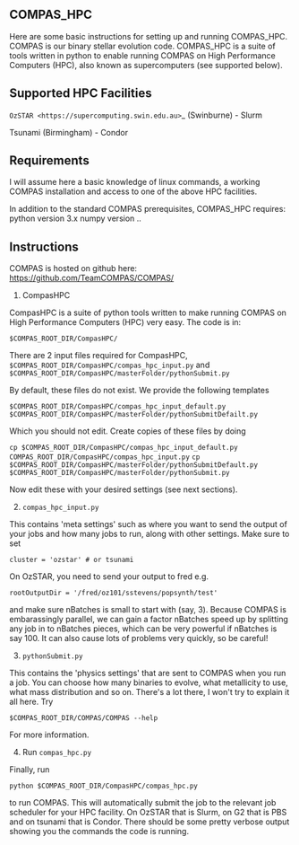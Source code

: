 COMPAS_HPC
------------
Here are some basic instructions for setting up and running COMPAS_HPC. COMPAS is our binary stellar evolution code. COMPAS_HPC is a suite of tools written in python to enable running COMPAS on High Performance Computers (HPC), also known as supercomputers (see supported below). 

Supported HPC Facilities
-------------------------
`OzSTAR <https://supercomputing.swin.edu.au>`_ (Swinburne) - Slurm

Tsunami (Birmingham) - Condor

Requirements
--------------
I will assume here a basic knowledge of linux commands, a working COMPAS installation and access to one of the above HPC facilities.

In addition to the standard COMPAS prerequisites, COMPAS_HPC requires:
python version 3.x
numpy version ..


Instructions
---------------
COMPAS is hosted on github here:
https://github.com/TeamCOMPAS/COMPAS/
 
1) CompasHPC
 
CompasHPC is a suite of python tools written to make running COMPAS on High Performance Computers (HPC) very easy. The code is in:
 
`$COMPAS_ROOT_DIR/CompasHPC/`

There are 2 input files required for CompasHPC, `$COMPAS_ROOT_DIR/CompasHPC/compas_hpc_input.py` and `$COMPAS_ROOT_DIR/CompasHPC/masterFolder/pythonSubmit.py`

By default, these files do not exist. We provide the following templates

`$COMPAS_ROOT_DIR/CompasHPC/compas_hpc_input_default.py` 
`$COMPAS_ROOT_DIR/CompasHPC/masterFolder/pythonSubmitDefailt.py`

Which you should not edit. Create copies of these files by doing

`cp $COMPAS_ROOT_DIR/CompasHPC/compas_hpc_input_default.py COMPAS_ROOT_DIR/CompasHPC/compas_hpc_input.py`
`cp $COMPAS_ROOT_DIR/CompasHPC/masterFolder/pythonSubmitDefault.py $COMPAS_ROOT_DIR/CompasHPC/masterFolder/pythonSubmit.py`
 
Now edit these with your desired settings (see next sections).

2) `compas_hpc_input.py`

This contains 'meta settings' such as where you want to send the output of your jobs and how many jobs to run, along with other settings. Make sure to set
 
`cluster = 'ozstar' # or tsunami`
 
On OzSTAR, you need to send your output to fred e.g.
 
`rootOutputDir = '/fred/oz101/sstevens/popsynth/test'`
 
and make sure nBatches is small to start with (say, 3). Because COMPAS is embarassingly parallel, we can gain a factor nBatches speed up by splitting any job in to nBatches pieces, which can be very powerful if nBatches is say 100. It can also cause lots of problems very quickly, so be careful!
 
3) `pythonSubmit.py`

This contains the 'physics settings' that are sent to COMPAS when you run a job. You can choose how many binaries to evolve, what metallicity to use, what mass distribution and so on. There's a lot there, I won't try to explain it all here. Try 

`$COMPAS_ROOT_DIR/COMPAS/COMPAS --help`

For more information.
 
4) Run `compas_hpc.py`

Finally, run
 
`python $COMPAS_ROOT_DIR/CompasHPC/compas_hpc.py`
 
to run COMPAS. This will automatically submit the job to the relevant job scheduler for your HPC facility. On OzSTAR that is Slurm, on G2 that is PBS and on tsunami that is Condor. There should be some pretty verbose output showing you the commands the code is running.
